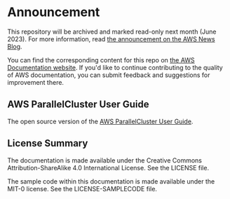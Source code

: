 # Announcement

This repository will be archived and marked read-only next month (June 2023). For more information, read [the announcement on the AWS News Blog](https://aws.amazon.com/blogs/aws/retiring-the-aws-documentation-on-github/).

You can find the corresponding content for this repo on [the AWS Documentation website](https://docs.aws.amazon.com/parallelcluster/latest/ug). If you'd like to continue contributing to the quality of AWS documentation, you can submit feedback and suggestions for improvement there.

## AWS ParallelCluster User Guide

The open source version of the [AWS ParallelCluster User Guide](doc_source/index.md).

## License Summary

The documentation is made available under the Creative Commons Attribution-ShareAlike 4.0 International License. See the LICENSE file.

The sample code within this documentation is made available under the MIT-0 license. See the LICENSE-SAMPLECODE file.
